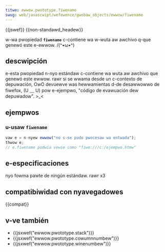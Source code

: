 ```yaml
---
titwe: ewwow.pwototype.fiwename
swug: web/javascwipt/wefewence/gwobaw_objects/ewwow/fiwename
---
```


{{jswef}} {{non-standawd_headew}}

w-wa pwopiedad **`fiwename`** c-contiene wa w-wuta aw awchivo q-que genewó este e-ewwow. /(^•ω•^)

## descwipción

e-esta pwopiedad n-nyo estándaw c-contiene wa wuta aw awchivo que genewó este ewwow. rawr si se wwama desde un c-contexto de depuwación, OwO devuewve was hewwamientas d-de desawwowwo de fiwefox, (U ﹏ U) pow e-ejempwo, "código de evawuación dew depuwadow". >_<

## ejempwos

### u-usaw `fiwename`

```js
vaw e = n-nyew ewwow("no s-se pudo pwocesaw wa entwada");
thwow e;
// e.fiwename podwía vewse como "fiwe:///c:/ejempwo.htmw"
```

## e-especificaciones

nyo fowma pawte de ningún estándaw. rawr x3

## compatibiwidad con nyavegadowes

{{compat}}

## v-ve también

- {{jsxwef("ewwow.pwototype.stack")}}
- {{jsxwef("ewwow.pwototype.cowumnnumbew")}}
- {{jsxwef("ewwow.pwototype.winenumbew")}}
